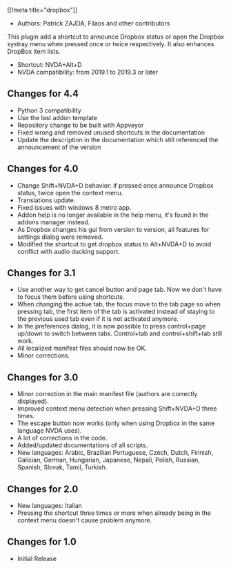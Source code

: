 [[!meta title="dropbox"]]

* Authors: Patrick ZAJDA, Filaos and other contributors

This plugin add a shortcut to announce Dropbox status or open the Dropbox systray menu when pressed once or twice respectively.
It also enhances DropBox item lists.

* Shortcut: NVDA+Alt+D
* NVDA compatibility: from 2019.1 to 2019.3 or later

## Changes for 4.4 ##

* Python 3 compatibility
* Use the last addon template
* Repository change to be built with Appveyor
* Fixed wrong and removed unused shortcuts in the documentation
* Update the description in the documentation which still referenced the announcement of the version

## Changes for 4.0 ##

* Change Shift+NVDA+D behavior: if pressed once announce Dropbox status, twice open the context menu.
* Translations update.
* Fixed issues with windows 8 metro app.
* Addon help is no longer available in the help menu, it's found in the addons manager instead.
* As Dropbox changes his gui from version to version, all features for settings dialog were removed.
* Modified the shortcut to get dropbox status to Alt+NVDA+D to avoid conflict with audio ducking support.

## Changes for 3.1 ##

* Use another way to get cancel button and page tab. Now we don't have to focus them before using shortcuts.
* When changing the active tab, the focus move to the tab page so when pressing tab, the first item of the tab is activated instead of staying to the previous used tab even if it is not activated anymore.
* In the preferences dialog, it is now possible to press control+page up/down to switch between tabs. Control+tab and control+shift+tab still work.
* All localized manifest files should now be OK.
* Minor corrections.

## Changes for 3.0 ##

* Minor correction in the main manifest file (authors are correctly displayed).
* Improved context menu detection when pressing Shift+NVDA+D three times.
* The escape button now works (only when using Dropbox in the same language NVDA uses).
* A lot of corrections in the code.
* Added/updated documentations of all scripts.
* New languages: Arabic, Brazilian Portuguese, Czech, Dutch, Finnish, Galician, German, Hungarian, Japanese, Nepali, Polish, Russian, Spanish, Slovak, Tamil, Turkish.

## Changes for 2.0 ##

* New languages: Italian
* Pressing the shortcut three times or more when already being in the context menu doesn't cause problem anymore.

## Changes for 1.0 ##

* Initial Release

